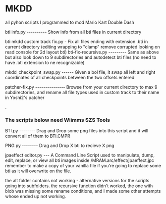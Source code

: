 # MKDD
all pyhon scripts I programmed to mod Mario Kart Double Dash

bti info.py ---------- Show info from all bti files in current directory

bti mkdd custom track fix.py - Fix all files ending with extension .bti in current directory (editing wrapping to "clamp" remove corrupted looking on read console for 2d layout bti)
bti-fix-recursive.py --------- Same as above but also look down to 9 subdirectories and autodetect bti files (no need to have .bti extension to ne recognizable)

mkdd_checkpoint_swap.py ------ Given a bol file, it swap all left and right coordinates of all checkpoints between the two offsets entered

patcher-fix.py --------------- Browse from your current directory to max 9 subdirectories, and rename all file types used in custom track to their name in Yoshi2's patcher


.
### The scripts below need Wiimms SZS Tools

BTI.py -------- Drag and Drop some png files into this script and it will convert all of them to BTI.CMPR

PNG.py -------- Drag and Drop X bti to recieve X png

jpaeffect editor.py --- A Command Line Script used to manipulate, dump, edit, replace, or view all bti images inside /MRAM.arc/effect/jpaeffect.jpc  remember to make a copy of your vanilla file if you're going to replace some bti as it will overwrite on the file.


the alt folder contains not working - alternative versions for the scripts going into subfolders.
the recursive function didn't worked, the one with blob was missing some rename conditions, and I made some other attempts whose ended up not working.
